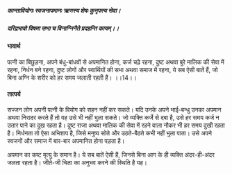 ##### कान्तावियोगः स्वजनापमानः ऋणस्य शेषः कुनृपस्य सेवा।
##### दरिद्रभावो विषमा सभा च विनाग्निनैते प्रदहन्ति कायम्।। 

#### भावार्थ

पत्नी का बिछुड़ना, अपने बंधु-बांधवों से अपमानित होना, कर्ज चढ़े रहना, दुष्ट अथवा बुरे मालिक की सेवा में रहना, निर्धन बने रहना, दुष्ट लोगों और स्वार्थियों की सभा अथवा समाज में रहना, ये सब ऐसी बातें हैं, जो बिना अग्नि के शरीर को हर समय जलाती रहती हैं। ।।14।।

#### तात्पर्य

सज्जन लोग अपनी पत्नी के वियोग को सहन नहीं कर सकते। यदि उनके अपने भाई-बन्धु उनका अपमान अथवा निरादर करते हैं तो वह उसे भी नहीं भुला सकते। जो व्यक्ति कर्जे से दबा है, उसे हर समय कर्ज न उतार पाने का दुख रहता है। दुष्ट राजा अथवा मालिक की सेवा में रहने वाला नौकर भी हर समय दुखी रहता है। निर्धनता तो ऐसा अभिशाप है, जिसे मनुष्य सोते और उठते-बैठते कभी नहीं भुला पाता। उसे अपने स्वजनों और समाज में बार-बार अपमानित होना पड़ता है।

अपमान का कष्ट मृत्यु के समान है। ये सब बातें ऐसी हैं, जिनसे बिना आग के ही व्यक्ति अंदर-ही-अंदर जलता रहता है। जीते-जी चिता का अनुभव करने की स्थिति है यह।